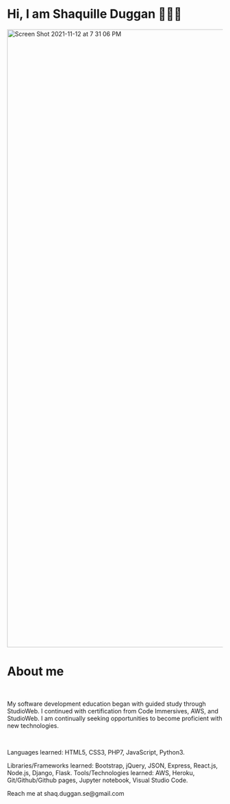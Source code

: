 <h1> Hi, I am Shaquille Duggan 👨🏿‍💻 </h1>
<img width="1440" alt="Screen Shot 2021-11-12 at 7 31 06 PM" src="https://user-images.githubusercontent.com/84408174/141599013-df775cab-4fe6-48b6-8a2e-ba929c2a788c.jpeg">
<br>
<h1>About me</h1>
<br>
<p>My software development education began with guided study through StudioWeb. I continued with certification from Code Immersives, AWS, and StudioWeb. I am continually seeking opportunities to become proficient with new technologies.</p>
<br>
<p>
Languages learned: HTML5, CSS3, PHP7, JavaScript, Python3.
</p>
<p>
Libraries/Frameworks learned: Bootstrap, jQuery, JSON, Express, React.js, Node.js, Django, Flask.
Tools/Technologies learned: AWS, Heroku, Git/Github/Github pages, Jupyter notebook, Visual Studio Code.
</p>
Reach me at shaq.duggan.se@gmail.com

